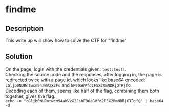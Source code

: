 # findme

## Description
This write up will show how to solve the CTF for "findme"

## Solution
On the page, login with the credentials given: `test:test!`.</br>
Checking the source code and the responses, after logging in, the page is redirected twice with a page id, which looks like base64 encoded: `cGljb0NURntwcm94aWVzX2Fs` and `bF90aGVfd2F5X2RmNDRjOTRjfQ`.</br>
Decoding each of them, seems like half of the flag, combining them both together, gives the flag.</br>
`echo -n "cGljb0NURntwcm94aWVzX2FsbF90aGVfd2F5X2RmNDRjOTRjfQ" | base64 -d`
